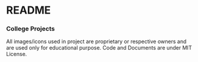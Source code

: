 # README

### College Projects
All images/icons used in project are proprietary or respective owners
and are used only for educational purpose.
Code and Documents are under MIT License.
